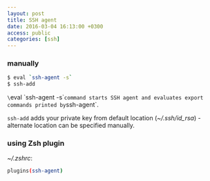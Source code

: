 ```yaml
---
layout: post
title: SSH agent
date: 2016-03-04 16:13:00 +0300
access: public
categories: [ssh]
---
```


### manually

```sh
$ eval `ssh-agent -s`
$ ssh-add
```

`\`eval \`ssh-agent -s\`` command starts SSH agent and
evaluates export commands printed by `ssh-agent`.

`ssh-add` adds your private key from default location (_~/.ssh/id_rsa_) -
alternate location can be specified manually.

### using Zsh plugin

_~/.zshrc_:

```sh
plugins(ssh-agent)
```
